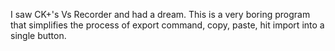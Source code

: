 I saw CK+'s Vs Recorder and had a dream. This is a very boring program that simplifies the process of export command, copy, paste, hit import into a single button.
